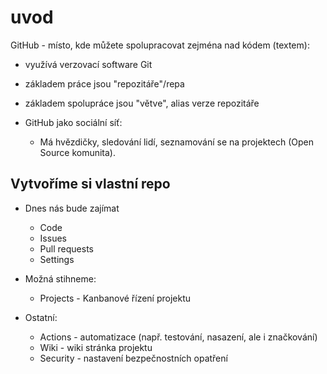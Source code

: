 # uvod

GitHub - místo, kde můžete spolupracovat zejména nad kódem (textem):
* využívá verzovací software Git
* základem práce jsou "repozitáře"/repa
* základem spolupráce jsou "větve", alias verze repozitáře

* GitHub jako sociální síť:
  * Má hvězdičky, sledování lidí, seznamování se na projektech (Open Source komunita).

## Vytvoříme si vlastní repo

* Dnes nás bude zajímat
  * Code
  * Issues
  * Pull requests
  * Settings

* Možná stihneme:
  * Projects - Kanbanové řízení projektu

* Ostatní:
  * Actions - automatizace (např. testování, nasazení, ale i značkování)
  * Wiki - wiki stránka projektu
  * Security - nastavení bezpečnostních opatření
